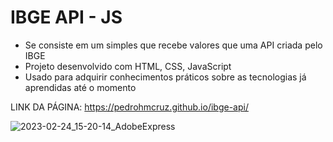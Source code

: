 # IBGE API - JS

<ul>
  <li>Se consiste em um simples que recebe valores que uma API criada pelo IBGE</li>
  <li>Projeto desenvolvido com HTML, CSS, JavaScript</li>
  <li>Usado para adquirir conhecimentos práticos sobre as tecnologias já aprendidas até o momento</li>
</ul>

LINK DA PÁGINA: https://pedrohmcruz.github.io/ibge-api/

![2023-02-24_15-20-14_AdobeExpress](https://user-images.githubusercontent.com/96451066/221262420-ab5cc02d-2d59-4928-9c7b-4b3a1f0a6959.gif)
